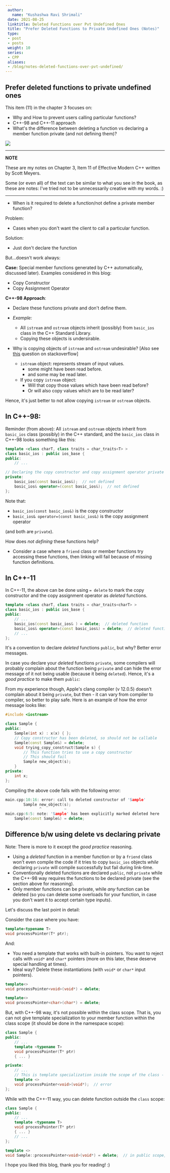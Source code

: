 ```yaml
---
 author:
   name: "Kushashwa Ravi Shrimali"
 date: 2021-08-25
 linktitle: Deleted Functions over Pvt Undefined Ones
 title: "Prefer Deleted Functions to Private Undefined Ones (Notes)"
 type:
 - post
 - posts
 weight: 10
 series:
 - CPP
 aliases:
 - /blog/notes-deleted-functions-over-pvt-undefined/
---
```


## Prefer deleted functions to private undefined ones

This item (11) in the chapter 3 focuses on:

* Why and How to prevent users calling particular functions?
* C++-98 and C++-11 approach
* What's the difference between deleting a function vs declaring a member function private (and not defining them)?

<!--more-->

<img src="/assets/Item-11-Notes.png"/>

---
**NOTE**

These are my notes on Chapter 3, Item 11 of Effective Modern C++ written by Scott Meyers.

Some (or even all) of the text can be similar to what you see in the book, as these are notes: I've tried not to be unnecessarily creative with my words. :)

---

* When is it required to delete a function/not define a private member function?

Problem:

- Cases when you don't want the client to call a particular function.

Solution:

- Just don't declare the function

But...doesn't work always:

**Case:** Special member functions generated by C++ automatically, discussed later). Examples considered in this blog:

* Copy Constructor
* Copy Assignment Operator

**C++-98 Approach**:

* Declare these functions private and don't define them.
* _Example:_
    * All `istream` and `ostream` objects inherit (possibly) from `basic_ios` class in the C++ Standard Library.
    * Copying these objects is undersirable.

* Why is copying objects of `istream` and `ostream` undesirable? [Also see [this](https://stackoverflow.com/questions/8785730/cannot-assign-or-copy-iostream-object) question on stackoverflow]
    - `istream` object: represents stream of input values.
        - some might have been read before.
        - and some may be read later.
    - If you copy `istream` object:
        - Will that copy those values which have been read before?
        - Or will also copy values which are to be read later?

Hence, it's just better to not allow copying `istream` or `ostream` objects.

## In C++-98:

Reminder (from above): All `istream` and `ostream` objects inherit from `basic_ios` class (possibly) in the C++ standard, and the `basic_ios` class in C++-98 looks something like this:

```cpp
template <class charT, class traits = char_traits<T> >
class basic_ios : public ios_base {
public:
    // ...

// Declaring the copy constructor and copy assignment operator private prohibits clients from calling them
private:
    basic_ios(const basic_ios&);  // not defined
    basic_ios& operator=(const basic_ios&);  // not defined
};
```

Note that:

* `basic_ios(const basic_ios&)` is the copy constructor
* `basic_ios& operator=(const basic_ios&)` is the copy assignment operator

(and both are `private`).

How does _not defining_ these functions help?

- Consider a case where a `friend` class or member functions try accessing these functions, then linking will fail because of missing function definitions.

## In C++-11

In C++-11, the above can be done using `= delete` to mark the copy constructor and the copy assignment operator as _deleted_ functions.

```cpp
template <class charT, class traits = char_traits<charT> >
class basic_ios : public ios_base {
public:
    // ...
    basic_ios(const basic_ios& ) = delete;  // deleted function
    basic_ios& operator=(const basic_ios&) = delete;  // deleted function
    // ...
};
```

It's a convention to declare _deleted_ functions `public`, but why? Better error messages.

In case you declare your _deleted_ functions `private`, some compilers will probably complain about the function being `private` and can hide the error message of it not being usable (because it being `deleted`). Hence, it's a _good practice_ to make them `public`:

From my experience though, Apple's clang compiler (v 12.0.5) doesn't complain about it being `private`, but then - it can vary from compiler to compiler, so better to play safe. Here is an example of how the error message looks like:

```cpp
#include <iostream>

class Sample {
public:
    Sample(int x) : x(x) { };
    // Copy constructor has been deleted, so should not be callable
    Sample(const Sample&) = delete;
    void trying_copy_construct(Sample s) {
        // This function tries to use a copy constructor
        // This should fail
        Sample new_object(s);
    }
private:
    int x;
};
```

Compiling the above code fails with the following error:

```cpp
main.cpp:10:16: error: call to deleted constructor of 'Sample'
        Sample new_object(s);
               ^          ~
main.cpp:6:5: note: 'Sample' has been explicitly marked deleted here
    Sample(const Sample&) = delete;
```

## Difference b/w using delete vs declaring private

Note: There is more to it except the _good practice_ reasoning.

- Using a _deleted_ function in a member function or by a `friend` class won't even compile the code if it tries to copy `basic_ios` objects _while_ declaring `private` will compile successfully but fail during link-time.
- Conventionally deleted functions are declared `public`, not `private` while the C++-98 way requires the functions to be declared private (see the section above for reasoning).
- Only member functions can be private, while _any_ function can be deleted (so you can delete some overloads for your function, in case you don't want it to accept certain type inputs).

Let's discuss the last point in detail:

Consider the case where you have:

```cpp
template<typename T>
void processPointer(T* ptr);
```

And:

- You need a template that works with built-in pointers. You want to reject calls with `void*` and `char*` pointers (more on this later, these deserve special handling at times).
- Ideal way? Delete these instantiations (with `void*` or `char*` input pointers).

```cpp
template<>
void processPointer<void>(void*) = delete;

template<>
void processPointer<char>(char*) = delete;
```

But, with C++-98 way, it's not possible within the class scope. That is, you can not give template specialization to your member function within the class scope (it should be done in the namespace scope):

```cpp
class Sample {
public:
    // ...
    template <typename T>
    void processPointer(T* ptr)
    { ... }

private:
    // ...
    // This is template specialization inside the scope of the class - not allowed
    template <>
    void processPointer<void>(void*);  // error
};
```

While with the C++-11 way, you can delete function outside the `class` scope:

```cpp
class Sample {
public:
    // ...
    template <typename T>
    void processPointer(T* ptr)
    { ... }
    // ...
};

template <>
void Sample::processPointer<void>(void*) = delete;  // in public scope, and deleted!
```

I hope you liked this blog, thank you for reading! :)
